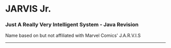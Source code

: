# JARVIS Jr.
### Just A Really Very Intelligent System - Java Revision
Name based on but not affiliated with Marvel Comics' J.A.R.V.I.S
<hr>
